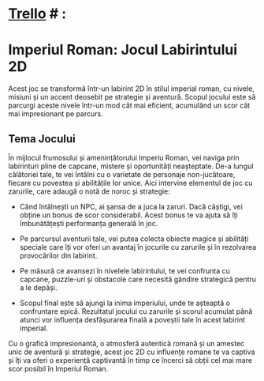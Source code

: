 # [Trello](https://trello.com/b/VbuYAsOw/gladiators-gauntlet-unity) # :



# Imperiul Roman: Jocul Labirintului 2D

Acest joc se transformă într-un labirint 2D în stilul imperial roman, cu nivele, misiuni și un accent deosebit pe strategie și aventură. Scopul jocului este să parcurgi aceste nivele într-un mod cât mai eficient, acumulând un scor cât mai impresionant pe parcurs. 

## Tema Jocului

În mijlocul frumosului și amenințătorului Imperiu Roman, vei naviga prin labirinturi pline de capcane, mistere și oportunități neașteptate. De-a lungul călătoriei tale, te vei întâlni cu o varietate de personaje non-jucătoare, fiecare cu povestea și abilitățile lor unice. Aici intervine elementul de joc cu zarurile, care adaugă o notă de noroc și strategie:

- Când întâlnești un NPC, ai șansa de a juca la zaruri. Dacă câștigi, vei obține un bonus de scor considerabil. Acest bonus te va ajuta să îți îmbunătățești performanța generală în joc.

- Pe parcursul aventurii tale, vei putea colecta obiecte magice și abilități speciale care îți vor oferi un avantaj în jocurile cu zarurile și în rezolvarea provocărilor din labirint.

- Pe măsură ce avansezi în nivelele labirintului, te vei confrunta cu capcane, puzzle-uri și obstacole care necesită gândire strategică pentru a le depăși.

- Scopul final este să ajungi la inima imperiului, unde te așteaptă o confruntare epică. Rezultatul jocului cu zarurile și scorul acumulat până atunci vor influența desfășurarea finală a poveștii tale în acest labirint imperial.

Cu o grafică impresionantă, o atmosferă autentică romană și un amestec unic de aventură și strategie, acest joc 2D cu influențe romane te va captiva și îți va oferi o experiență captivantă în timp ce încerci să obții cel mai mare scor posibil în Imperiul Roman.
